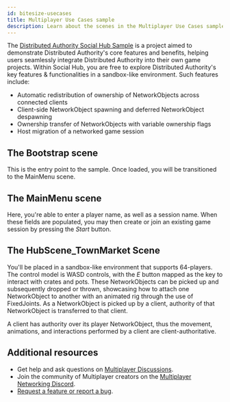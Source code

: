 ```yaml
---
id: bitesize-usecases
title: Multiplayer Use Cases sample
description: Learn about the scenes in the Multiplayer Use Cases sample.
---
```


The [Distributed Authority Social Hub Sample](https://github.com/Unity-Technologies/com.unity.multiplayer.samples.bitesize/tree/main/Basic/DistributedAuthoritySocialHub) is a project aimed to demonstrate Distributed Authority's core features and benefits, helping users seamlessly integrate Distributed Authority into their own game projects.
Within Social Hub, you are free to explore Distributed Authority's key features & functionalities in a sandbox-like environment. Such features include:

* Automatic redistribution of ownership of NetworkObjects across connected clients
* Client-side NetworkObject spawning and deferred NetworkObject despawning
* Ownership transfer of NetworkObjects with variable ownership flags
* Host migration of a networked game session

## The Bootstrap scene

This is the entry point to the sample. Once loaded, you will be transitioned to the MainMenu scene.

## The MainMenu scene

Here, you're able to enter a player name, as well as a session name. When these fields are populated, you may then create or join an existing game session by pressing the *Start* button.

## The HubScene_TownMarket Scene

You'll be placed in a sandbox-like environment that supports 64-players. The control model is WASD controls, with the *E* button mapped as the key to interact with crates and pots. These NetworkObjects can be picked up and subsequently dropped or thrown, showcasing how to attach one NetworkObject to another with an animated rig through the use of FixedJoints. As a NetworkObject is picked up by a client, authority of that NetworkObject is transferred to that client.

A client has authority over its player NetworkObject, thus the movement, animations, and interactions performed by a client are client-authoritative.

## Additional resources

- Get help and ask questions on [Multiplayer Discussions](https://discussions.unity.com/lists/multiplayer).
- Join the community of Multiplayer creators on the [Multiplayer Networking Discord](https://discord.gg/unity-multiplayer-network).
- [Request a feature or report a bug](https://github.com/Unity-Technologies/com.unity.multiplayer.samples.bitesize/issues/new/choose).
